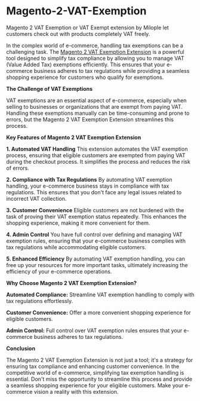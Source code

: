 # Magento-2-VAT-Exemption
Magento 2 VAT Exemption or VAT Exempt extension by Milople let customers check out with products completely VAT freely.

In the complex world of e-commerce, handling tax exemptions can be a challenging task. The [Magento 2 VAT Exemption Extension](https://www.milople.com/magento-2-vat-exempt.html) is a powerful tool designed to simplify tax compliance by allowing you to manage VAT (Value Added Tax) exemptions efficiently. This ensures that your e-commerce business adheres to tax regulations while providing a seamless shopping experience for customers who qualify for exemptions.

**The Challenge of VAT Exemptions**

VAT exemptions are an essential aspect of e-commerce, especially when selling to businesses or organizations that are exempt from paying VAT. Handling these exemptions manually can be time-consuming and prone to errors, but the Magento 2 VAT Exemption Extension streamlines this process.

**Key Features of Magento 2 VAT Exemption Extension**

**1. Automated VAT Handling**
This extension automates the VAT exemption process, ensuring that eligible customers are exempted from paying VAT during the checkout process. It simplifies the process and reduces the risk of errors.

**2. Compliance with Tax Regulations**
By automating VAT exemption handling, your e-commerce business stays in compliance with tax regulations. This ensures that you don't face any legal issues related to incorrect VAT collection.

**3. Customer Convenience**
Eligible customers are not burdened with the task of proving their VAT exemption status repeatedly. This enhances the shopping experience, making it more convenient for them.

**4. Admin Control**
You have full control over defining and managing VAT exemption rules, ensuring that your e-commerce business complies with tax regulations while accommodating eligible customers.

**5. Enhanced Efficiency**
By automating VAT exemption handling, you can free up your resources for more important tasks, ultimately increasing the efficiency of your e-commerce operations.

**Why Choose Magento 2 VAT Exemption Extension?**

**Automated Compliance:** Streamline VAT exemption handling to comply with tax regulations effortlessly.

**Customer Convenience:** Offer a more convenient shopping experience for eligible customers.

**Admin Control:** Full control over VAT exemption rules ensures that your e-commerce business adheres to tax regulations.

**Conclusion**

The Magento 2 VAT Exemption Extension is not just a tool; it's a strategy for ensuring tax compliance and enhancing customer convenience. In the competitive world of e-commerce, simplifying tax exemption handling is essential. Don't miss the opportunity to streamline this process and provide a seamless shopping experience for your eligible customers. Make your e-commerce vision a reality with this extension.
